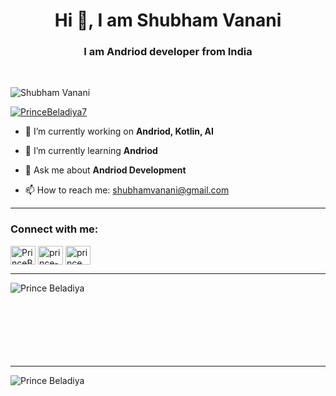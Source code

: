 <h1 align="center">Hi 👋, I am Shubham Vanani</h1>
<h3 align="center">I am Andriod developer from India</h3>

<br />
<p align="left"> <img src="https://komarev.com/ghpvc/?username=VKShubham&label=Profile%20views&color=0e75b6&style=flat" alt="Shubham Vanani" /> </p>

<p align="left"> <a href="https://twitter.com/ShubhamVanani" target="blank"><img src="https://img.shields.io/twitter/follow/Shubham Vanani?logo=twitter&style=for-the-badge" alt="PrinceBeladiya7" /></a> </p>

- 🔭 I’m currently working on **Andriod, Kotlin, AI**

- 🌱 I’m currently learning **Andriod**

- 💬 Ask me about **Andriod Development**

- 📫 How to reach me: shubhamvanani@gmail.com
<hr>

<h3 align="left">Connect with me:</h3>
<p align="left">
<a href="https://twitter.com/PrinceBeladiya7" target="blank"><img align="center" src="https://raw.githubusercontent.com/rahuldkjain/github-profile-readme-generator/master/src/images/icons/Social/twitter.svg" alt="PrinceBeladiya7" height="30" width="40" /></a>
<a href="https://linkedin.com/in/prince-beladiya-3669a1241" target="blank"><img align="center" src="https://raw.githubusercontent.com/rahuldkjain/github-profile-readme-generator/master/src/images/icons/Social/linked-in-alt.svg" alt="prince-beladiya-3669a1241" height="30" width="40" /></a> 
<a href="https://instagram.com/prince_beladiya" target="blank"><img align="center" src="https://raw.githubusercontent.com/rahuldkjain/github-profile-readme-generator/master/src/images/icons/Social/instagram.svg" alt="prince_beladiya" height="30" width="40" /></a>
</p>

<hr>

<p><img align="left" src="https://github-readme-stats.vercel.app/api/top-langs?username=PrinceBeladiya&show_icons=true&locale=en&layout=compact" alt="Prince Beladiya" /></p>

<br /><br /><br /><br /><br /><br /><br />
<hr>

<p>&nbsp;<img align="left" src="https://github-readme-stats.vercel.app/api?username=PrinceBeladiya&show_icons=true&locale=en" alt="Prince Beladiya" /></p>
